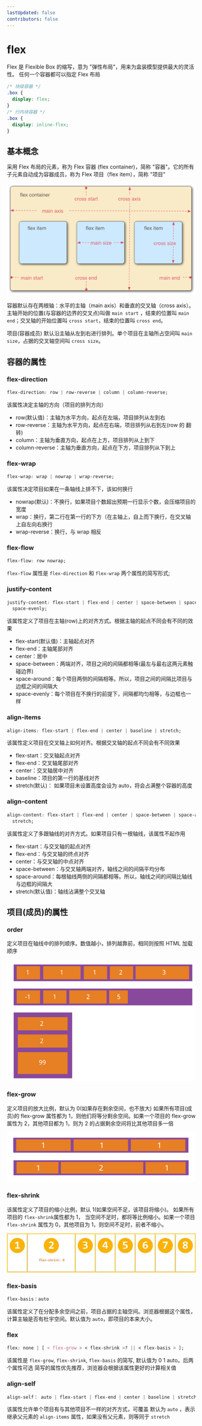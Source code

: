 ```yaml
---
lastUpdated: false
contributors: false
---
```


# flex

Flex 是 Flexible Box 的缩写，意为 "弹性布局"，用来为盒装模型提供最大的灵活性。
任何一个容器都可以指定 Flex 布局

```css
/* 块级容器 */
.box {
  display: flex;
}
/* 行内块容器 */
.box {
  display: inline-flex;
}
```

## 基本概念

采用 Flex 布局的元素，称为 Flex 容器 (flex container)，简称 "容器"。它的所有子元素自动成为容器成员，称为 Flex 项目（flex item），简称 "项目"

<img src="/image/css/props/flex/flex-box.png" />

容器默认存在两根轴：水平的主轴（main axis）和垂直的交叉轴（cross axis）。主轴开始的位置(与容器的边界的交叉点)叫做 `main start` ，结束的位置叫 `main end`；交叉轴的开始位置叫 `cross start`，结束的位置叫 `cross end`。

项目(容器成员) 默认沿主轴从左到右进行排列。单个项目在主轴所占空间叫 `main size`，占据的交叉轴空间叫 `cross size`。

## 容器的属性

### flex-direction

```css
flex-direction: row | row-reverse | column | column-reverse;
```

该属性决定主轴的方向（项目的排列方向）

- row(默认值)：主轴为水平方向，起点在左端，项目排列从左到右
- row-reverse：主轴为水平方向，起点在右端，项目排列从右到左(row 的 翻转)
- column：主轴为垂直方向，起点在上方，项目排列从上到下
- column-reverse：主轴为垂直方向，起点在下方，项目排列从下到上

### flex-wrap

```css
flex-wrap: wrap | nowrap | wrap-reverse;
```

该属性决定项目如果在一条轴线上排不下，该如何换行

- nowrap(默认)：不换行，如果项目个数超出预期一行显示个数，会压缩项目的宽度
- wrap：换行，第二行在第一行的下方（在主轴上，自上而下换行，在交叉轴上自左向右换行
- wrap-reverse：换行，与 wrap 相反

### flex-flow

```css
flex-flow: row nowrap;
```

`flex-flow` 属性是 `flex-direction` 和 `flex-wrap` 两个属性的简写形式;

### justify-content

```css
justify-content: flex-start | flex-end | center | space-between | space-around |
  space-evenly;
```

该属性定义了项目在主轴(row)上的对齐方式。根据主轴的起点不同会有不同的效果

- flex-start(默认值)：主轴起点对齐
- flex-end：主轴尾部对齐
- center：居中
- space-between：两端对齐，项目之间的间隔都相等(最左与最右这两元素触碰边界)
- space-around：每个项目两侧的间隔相等。所以，项目之间的间隔比项目与边框之间的间隔大
- space-evenly：每个项目在不换行的前提下，间隔都均匀相等，与边框也一样

### align-items

```css
align-items: flex-start | flex-end | center | baseline | stretch;
```

该属性定义项目在交叉轴上如何对齐。根据交叉轴的起点不同会有不同效果

- flex-start：交叉轴起点对齐
- flex-end：交叉轴尾部对齐
- center：交叉轴居中对齐
- baseline：项目的第一行的基线对齐
- stretch(默认)： 如果项目未设置高度会设为 auto，将会占满整个容器的高度

### align-content

```css
align-content: flex-start | flex-end | center | space-between | space-around |
  stretch;
```

该属性定义了多跟轴线的对齐方式。如果项目只有一根轴线，该属性不起作用

- flex-start：与交叉轴的起点对齐
- flex-end：与交叉轴的终点对齐
- center：与交叉轴的中点对齐
- space-between：与交叉轴两端对齐，轴线之间的间隔平均分布
- space-around：每根轴线两侧的间隔都相等。所以，轴线之间的间隔比轴线与边框的间隔大
- stretch(默认值)：轴线沾满整个交叉轴

## 项目(成员)的属性

### order

定义项目在轴线中的排列顺序。数值越小，排列越靠前，相同则按照 HTML 加载顺序

<img src="/image/css/props/flex/item-order.png" />

### flex-grow

定义项目的放大比例，默认为 0(如果存在剩余空间，也不放大)
如果所有项目(成员)的 flex-grow 属性都为 1，则他们将等分剩余空间。如果一个项目的 flex-grow 属性为 2，其他项目都为 1，则为 2 的占据剩余空间将比其他项目多一倍

<img src="/image/css/props/flex/flex-grow.png" />

### flex-shrink

该属性定义了项目的缩小比例，默认 1(如果空间不足，该项目将缩小)。
如果所有项目的 `flex-shrink`属性都为 1， 当空间不足时，都将等比例缩小。如果一个项目 `flex-shrink` 属性为 0，其他项目为 1，则空间不足时，前者不缩小。

<img src="/image/css/props/flex/flex-shrink.jpg" />

### flex-basis

```css
flex-basis：auto
```

该属性定义了在分配多余空间之前，项目占据的主轴空间。浏览器根据这个属性，计算主轴是否有杜宇空间。默认值为 `auto`，即项目的本来大小。

### flex

```css
flex: none | [ < flex-grow > < flex-shrink >? || < flex-basis > ];
```

该属性是 `flex-grow`, `flex-shrink`, `flex-basis` 的简写, 默认值为 0 1 auto。后两个属性可选
简写的属性优先推荐，浏览器会根据该属性更好的计算相关值

### align-self

```css
align-self： auto | flex-start | flex-end | center | baseline | stretch
```

该属性允许单个项目有与其他项目不一样的对齐方式，可覆盖
默认为 `auto` ，表示继承父元素的 `align-items` 属性，如果没有父元素，则等同于 `stretch`
